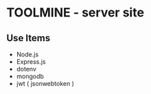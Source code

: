 # TOOLMINE - server site

## Use Items 
* Node.js
* Express.js
* dotenv
* mongodb
* jwt ( jsonwebtoken )